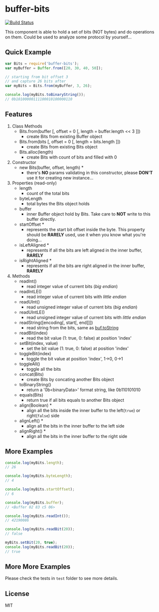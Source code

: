 # buffer-bits

[![Build Status](https://travis-ci.org/strawhatboy/buffer-bits.svg?branch=master)](https://travis-ci.org/strawhatboy/buffer-bits)

This component is able to hold a set of bits (NOT bytes) and do operations on them. Could be used to analyze some protocol by yourself...

## Quick Example
```js
var Bits = require('buffer-bits');
var myBuffer = Buffer.from([20, 30, 40, 50]);

// starting from bit offset 3
// and capture 26 bits after
var myBits = Bits.from(myBuffer, 3, 26);    

console.log(myBits.toBinaryString());
// 0b10100000111100010100000110
```

## Features

1. Class Methods
    * Bits.from(buffer [, offset = 0 [, length = buffer.length << 3 ]]) 
        - create Bits from existing Buffer object
    * Bits.from(bits [, offset = 0 [, length = bits.length ]])
        - create Bits from existing Bits object
    * Bits.alloc(length)
        - create Bits with count of bits and filled with 0
2. Constructor
    * new Bits(buffer, offset, length) *
        - there's __NO__ params validating in this constructor, please __DON'T__ use it for creating new instance...
2. Properties (read-only)
    * length
        - count of the total bits
    * byteLength
        - total bytes the Bits object holds
    * buffer
        - inner Buffer object hold by Bits. Take care to __NOT__ write to this buffer directly.
    * startOffset *
        - represents the start bit offset inside the byte. This property should be __RARELY__ used, use it when you know what you're doing...
    * isLeftAligned *
        - represents if all the bits are left aligned in the inner buffer, __RARELY__
    * isRightAligned *
        - represents if all the bits are right aligned in the inner buffer, __RARELY__
3. Methods
    * readInt()
        - read integer value of current bits (_big endian_)
    * readIntLE()
        - read integer value of current bits with _little endian_
    * readUInt()
        - read unsigned integer value of current bits (_big endian_)
    * readUIntLE()
        - read unsigned integer value of current bits with _little endian_
    * readString([encoding[, start[, end]]])
        - read string from the bits, same as [buf.toString](https://nodejs.org/api/buffer.html#buffer_buf_tostring_encoding_start_end)
    * readBit(index)
        - read the bit value (1: true, 0: false) at position 'index'
    * setBit(index, value)
        - set the bit value (1: true, 0: false) at position 'index'
    * toggleBit(index)
        - toggle the bit value at position 'index', 1->0, 0->1
    * toggleAll()
        - toggle all the bits
    * concat(Bits)
        - create Bits by concating another Bits object
    * toBinaryString()
        - return a '0b\<binaryData\>' format string, like 0b110101010
    * equals(Bits)
        - return true if all bits equals to another Bits object
    * align(Boolean) *
        - align all the bits inside the inner buffer to the left(`true`) or right(`false`) side
    * alignLeft() *
        - align all the bits in the inner buffer to the left side
    * alignRight() *
        - align all the bits in the inner buffer to the right side

## More Examples
```js
console.log(myBits.length);
// 26

console.log(myBits.byteLength);
// 4

console.log(myBits.startOffset);
// 6

console.log(myBits.buffer);
// <Buffer 02 83 c5 06>

console.log(myBits.readInt());
// 42190086

console.log(myBits.readBit(20));
// false

myBits.setBit(20, true);
console.log(myBits.readBit(20));
// true
```

## More More Examples
Please check the tests in `test` folder to see more details.

## License
MIT